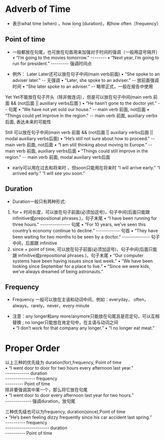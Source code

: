 # Adverb of Time
* 表示what time (when) ，how long (duration)，和how often（frequency）

## Point of time 
* 一般都放在句尾，也可放在句首用来加强对于时间的强调（一般用逗号隔开）
• “I’m going to the movies tomorrow.” 
                           --------
• “Next year, I’m going to run for president.”
   ---------                                   强调时间点

* 例外：
Later
Later还可以放在句子中间(main verb前面) 
• “She spoke to an adviser later.”    -- 无强调
• “Later, she spoke to an adviser.”   -- 放前面强调时间
• “She later spoke to an adviser.”    -- 略带正式，一般在报告中使用

Yet
Yet不能放在句子开头（除非做连词），但是可以放在句子中间(main verb 前面 && (not后面 || auxiliary verbs后面 ) 
• “He hasn’t gone to the doctor yet.”        -- 句尾
• “We have not yet sold our house.”          -- main verb 前面, not后面
• “Things could yet improve in the region.”  -- main verb 前面, auxiliary verbs后面, 表达未来的可能性


Still
可以放在句子中间(main verb 前面 && (not后面 || auxiliary verbs后面 || modal auxiliary verbs后面)
• “He’s still not sure about how to proceed.”     -- main verb 前面, not后面
• “I am still thinking about moving to Europe.”   -- main verb 前面, auxiliary verbs后面
• “Things could still improve in the region.”     -- main verb 前面, modal auxiliary verb后面 

* early可以用在过去和将来时 ，但soon只能用在将来时 
“I will arrive early.”
“I arrived early.”
“I will see you soon.”


## Duration
* Duration一般只有两种形式:
1. for + 时间长度，可以放在句子前面(必须加逗号)，句子中间(后面只能跟 infinitive或prepositional phrases.)，句子末尾
• “I have been running for three hours.”
                       ---------------   句尾
• “For 10 years, we’ve seen this country’s economy continue to decline.”
   ------------                                                            句首
• “They have been waiting for two months to be seen by a doctor.”
                          --------------                          句子中间，后面跟 infinitive
2. since + point of time, 可以放在句子前面(必须加逗号)，句子中间(后面只能跟 infinitive或prepositional phrases.)，句子末尾
• “Our computer systems have been having issues since last week.”
• “We have been looking since September for a place to live.”
• “Since we were kids, we’ve always dreamed of being astronauts.” 


## Frequency
* Frequency 一般可以放在主语和动词中间，例如：everyday， often，always，rarely，never，every minute  

* 注意：any longer和any more/anymore只能放在句尾且是否定句，可以互相替换 ; no longer只能放在肯定句中，在主语与动词之间  
• “I don’t work for that company any longer.”
• “I no longer eat meat.”

# Proper Order
以上三种的优先级为 duration(for),frequency, Point of time  
• “I went door to door for two hours every afternoon last year.”  
                        ------------                             duration   
                                     ---------------             frequency  
                                                     ---------   Point of time  
除非要强调其中某一个，那么将它放在句尾  
• “I went door to door every afternoon last year for two hours.”  
                                                 -------------   强调duration，放句尾   

三种优先级也可以为frequency, duration(since),Point of time   
• “He’s been feeling dizzy frequently since his car accident last spring.”   
                           ----------                                       frequency   
                                      ----------------------                duration   
                                                              ----------    Point of time 

